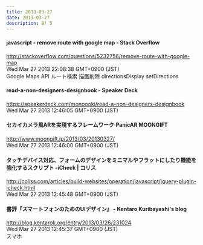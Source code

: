 ```yaml
---
title: 2013-03-27
date: 2013-03-27
description: B! 5
---
```


#### javascript - remove route with google map - Stack Overflow
http://stackoverflow.com/questions/5232756/remove-route-with-google-map<br>
Wed Mar 27 2013 22:08:38 GMT+0900 (JST)<br>
Google Maps API ルート検索 描画削除 directionsDisplay setDirections


#### read-a-non-designers-designbook - Speaker Deck
https://speakerdeck.com/monoooki/read-a-non-designers-designbook<br>
Wed Mar 27 2013 12:46:05 GMT+0900 (JST)<br>


#### セカイカメラ風ARを実現するフレームワーク·PanicAR MOONGIFT
http://www.moongift.jp/2013/03/20130327/<br>
Wed Mar 27 2013 12:46:00 GMT+0900 (JST)<br>


####   タッチデバイス対応、フォームのデザインをミニマルやフラットにしたり機能を強化するスクリプト -iCheck | コリス
http://coliss.com/articles/build-websites/operation/javascript/jquery-plugin-icheck.html<br>
Wed Mar 27 2013 12:45:48 GMT+0900 (JST)<br>


#### 書評『スマートフォンのためのUIデザイン』 - Kentaro Kuribayashi's blog
http://blog.kentarok.org/entry/2013/03/26/231024<br>
Wed Mar 27 2013 12:45:37 GMT+0900 (JST)<br>
スマホ


